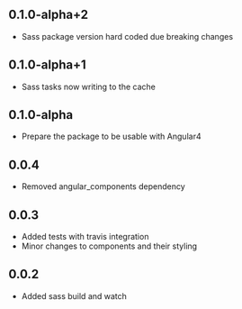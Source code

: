 ## 0.1.0-alpha+2

- Sass package version hard coded due breaking changes

## 0.1.0-alpha+1

- Sass tasks now writing to the cache

## 0.1.0-alpha

- Prepare the package to be usable with Angular4

## 0.0.4

- Removed angular_components dependency

## 0.0.3

- Added tests with travis integration
- Minor changes to components and their styling

## 0.0.2

- Added sass build and watch